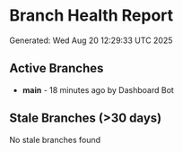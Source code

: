 # Branch Health Report
Generated: Wed Aug 20 12:29:33 UTC 2025

## Active Branches
- **main** - 18 minutes ago by Dashboard Bot

## Stale Branches (>30 days)
No stale branches found
